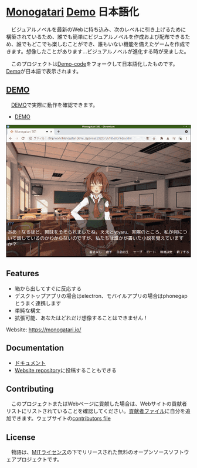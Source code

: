# [Monogatari][] [Demo][] 日本語化

[Monogatari]:https://github.com/Monogatari/Monogatari
[Demo-code]:https://github.com/Monogatari/Demo
[Demo]:https://monogatari.io/demo/

　ビジュアルノベルを最新のWebに持ち込み、次のレベルに引き上げるために構築されているため、誰でも簡単にビジュアルノベルを作成および配布できるため、誰でもどこでも楽しむことができ、誰もいない機能を備えたゲームを作成できます。想像したことがあります...ビジュアルノベルが進化する時が来ました。

　このプロジェクトは[Demo-code][]をフォークして日本語化したものです。[Demo][]が日本語で表示されます。

## [DEMO][]

　[DEMO][]で実際に動作を確認できます。

* [DEMO][]

[![eye-catch]][DEMO]

[DEMO]:https://ytyaru.github.io/Monogatari.Demo.Japanese.20220726185300/
[eye-catch]:eye-catch.png

## Features

- 箱から出してすぐに反応する
- デスクトップアプリの場合はelectron、モバイルアプリの場合はphonegapとうまく連携します
- 単純な構文
- 拡張可能、あなたはどれだけ想像することはできません！

Website: https://monogatari.io/

## Documentation

* [ドキュメント][]
* [Website repository](https://github.com/Hyuchia/MonogatariWebsite)に投稿することもできる

[ドキュメント]:https://monogatari.io/documentation/

## Contributing

　このプロジェクトまたはWebページに貢献した場合は、Webサイトの貢献者リストにリストされていることを確認してください。[貢献者ファイル](https://github.com/Hyuchia/MonogatariWebsite/)に自分を追加できます。ウェブサイトの[contributors file](https://github.com/Hyuchia/MonogatariWebsite/blob/master/templates/contributors.html)

## License

　物語は、[MITライセンス](https://raw.githubusercontent.com/Hyuchia/Monogatari/master/LICENSE)の下でリリースされた無料のオープンソースソフトウェアプロジェクトです。
